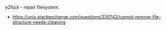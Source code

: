 e2fsck - repair filesystem.

- https://unix.stackexchange.com/questions/330742/cannot-remove-file-structure-needs-cleaning